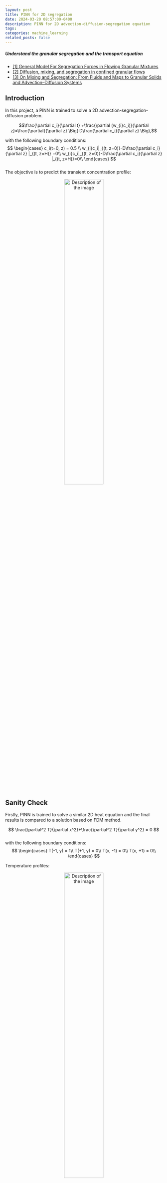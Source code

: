 ```yaml
---
layout: post
title: PINN for 2D segregation
date: 2024-03-20 08:57:00-0400
description: PINN for 2D advection-diffusion-segregation equation
tags: 
categories: machine_learning
related_posts: false
---
```



<!-- <h1 align="left" style="color:purple;font-size: 2em;" >Overview</h1> -->


<!-- <h2 style="color:purple;font-size: 2em;">Overview</h2>


* [1. Introduction](#section1)
* [2. Neural Netowork](#section2)
* [3. Model Training](#section3)
* [4. Results](#section4)
* [5. Improvements](#section5) -->

<!-- ##### Links to run the code
- [Google colab](https://colab.research.google.com/github/19revey/PINN_granular_segregation/blob/main/notebook/solver_segregation.ipynb)
- [Github repo](https://github.com/19revey/PINN_granular_segregation) -->

##### Understand the granular segregation and the transport equation
  - [[1] General Model For Segregation Forces in Flowing Granular Mixtures](https://arxiv.org/pdf/2309.13273.pdf)
  - [[2] Diffusion, mixing, and segregation in confined granular flows](https://arxiv.org/pdf/1809.08089.pdf)
  - [[3] On Mixing and Segregation: From Fluids and Maps to Granular Solids and Advection–Diffusion Systems](https://pubs.acs.org/doi/10.1021/acs.iecr.5b01268)





## Introduction <a name="intro"></a>
In this project, a PINN is trained to solve a 2D advection-segregation-diffusion problem. 

$$\frac{\partial c_i}{\partial t} +\frac{\partial  (w_{i}c_i)}{\partial z}=\frac{\partial}{\partial z} \Big( D\frac{\partial c_i}{\partial z} \Big),$$

with the following boundary conditions:
$$
  \begin{cases}
    c_i(t=0, z) = 0.5  \\ 
    w_{i}c_i|_{(t, z=0)}-D\frac{\partial c_i}{\partial z} |_{(t, z=H)} =0\\
    w_{i}c_i|_{(t, z=0)}-D\frac{\partial c_i}{\partial z} |_{(t, z=H)}=0\\
  \end{cases}
$$  
The objective is to predict the transient concentration profile:
<p align="center">
  <img src="{{ '/assets/img/proj_pinn/dem.png' | relative_url }}" alt="Description of the image" style="width: 50%;">
</p> 

## Sanity Check 
Firstly, PINN is trained to solve a similar 2D heat equation and the final results is compared to a solution based on FDM method. 

$$
\frac{\partial^2 T}{\partial x^2}+\frac{\partial^2 T}{\partial y^2} = 0
$$   
with the following boundary conditions:
$$
\begin{cases}
    T(-1, y) = 1\\
    T(+1, y) = 0\\
    T(x, -1) = 0\\  
    T(x, +1) = 0\\
\end{cases}
$$  

Temperature profiles: 
<p align="center">
  <img src="{{ '/assets/img/proj_pinn/pinn_fdm.png' | relative_url }}" alt="Description of the image" style="width: 50%;">
</p> 
<p align="center">
  <img src="{{ '/assets/img/proj_pinn/profiles.png' | relative_url }}" alt="Description of the image" style="width: 100%;">
</p> 

## Simplified Advection-Diffusion-Segregation 



$$\frac{\partial c_i}{\partial t} +\frac{\partial  (w_{i}c_i)}{\partial z}=\frac{\partial}{\partial z} \Big( D\frac{\partial c_i}{\partial z} \Big),$$

### Linear Segregation 
Assuming linear segregation velocity (Fan et al. 2014) and constant diffusion coefficient.
$$
  \begin{cases}
    w_i=A\dot\gamma(1-c_i)\\
    D=0.042\dot\gamma d^2\\
  \end{cases}
$$  

Large particle concentration profiles: 
<p align="center">
  <img src="{{ '/assets/img/proj_pinn/c_pinn.png' | relative_url }}" alt="Description of the image" style="width: 50%;">
</p> 
<p align="center">
  <img src="{{ '/assets/img/proj_pinn/c_profiles.png' | relative_url }}" alt="Description of the image" style="width: 100%;">
</p> 

### Pressure-corrected Linear Segregation 
Assuming linear segregation velocity (Fan et al. 2014) and constant diffusion coefficient.
$$
\begin{equation}
  \begin{cases}
    w_i=A\dot\gamma(1-c_i) \sqrt{\frac{P_0}{P}}\\
    D=0.042\dot\gamma d^2\\
  \end{cases}
\end{equation}
$$  

Large particle concentration profiles: 
<p align="center">
  <img src="{{ '/assets/img/proj_pinn/c_1_pinn.png' | relative_url }}" alt="Description of the image" style="width: 50%;">
</p> 
<p align="center">
  <img src="{{ '/assets/img/proj_pinn/c_1_profiles.png' | relative_url }}" alt="Description of the image" style="width: 100%;">
</p> 

### Pressure-corrected Linear Segregation + concentration dependent diffusion coefficient
Assuming linear segregation velocity (Fan et al. 2014) and constant diffusion coefficient.
$$
\begin{equation}
  \begin{cases}
    w_i=A\dot\gamma(1-c_i) \sqrt{\frac{P_0}{P}}\\
    D=0.042\dot\gamma (\sum c_id_i)^2\\
  \end{cases}
\end{equation}
$$  

Large particle concentration profiles: 
<p align="center">
  <img src="{{ '/assets/img/proj_pinn/c_2_pinn.png' | relative_url }}" alt="Description of the image" style="width: 50%;">
</p> 
<p align="center">
  <img src="{{ '/assets/img/proj_pinn/c_2_profiles.png' | relative_url }}" alt="Description of the image" style="width: 100%;">
</p> 